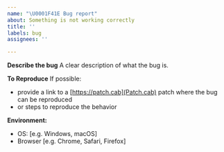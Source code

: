```yaml
---
name: "\U0001F41E Bug report"
about: Something is not working correctly
title: ''
labels: bug
assignees: ''

---
```


**Describe the bug**
A clear description of what the bug is.

**To Reproduce**
If possible:
- provide a link to a [https://patch.cab](Patch.cab) patch where the bug can be reproduced
- or steps to reproduce the behavior

**Environment:**
 - OS: [e.g. Windows, macOS]
 - Browser [e.g. Chrome, Safari, Firefox]
